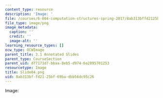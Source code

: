 ```yaml
---
content_type: resource
description: 'Image: '
file: /courses/6-004-computation-structures-spring-2017/8ab313bffd2125bf69badbb56dc95c26_Slide04.png
file_type: image/png
image_metadata:
  caption: ''
  credit: ''
  image-alt: ''
learning_resource_types: []
ocw_type: OCWImage
parent_title: 3.1 Annotated Slides
parent_type: CourseSection
parent_uid: d77171d7-bbaa-8eb5-d974-6a2895701253
resourcetype: Image
title: Slide04.png
uid: 8ab313bf-fd21-25bf-69ba-dbb56dc95c26
---
```

Image: 

